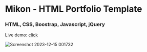 <h1>Mikon - HTML Portfolio Template</h1>
<h3>HTML, CSS, Boostrap, Javascript, jQuery</h3>

Live demo: [click](skupta12.github.io/Mikon)

![Screenshot 2023-12-15 001732](https://github.com/skupta12/Mikon/assets/89469062/b102692c-545f-4fab-a47f-7ede88ae1c1b)
